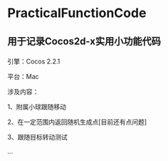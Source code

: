# PracticalFunctionCode
## 用于记录Cocos2d-x实用小功能代码<p>
引擎：Cocos 2.2.1<p><p>
平台：Mac<p>

涉及内容：<p>
1、附属小球跟随移动<p>
2、在一定范围内返回随机生成点[目前还有点问题]<p>
3、跟随目标转动测试<p>
...
